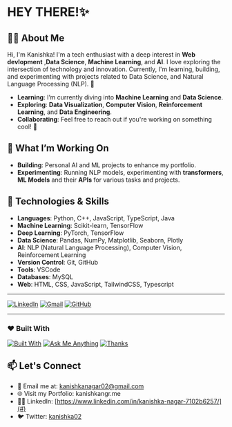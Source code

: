 # HEY THERE!✨

## 👨‍💻 About Me
Hi, I'm Kanishka! I'm a tech enthusiast with a deep interest in **Web devlopment** ,**Data Science**, **Machine Learning**, and **AI**. I love exploring the intersection of technology and innovation. Currently, I'm learning, building, and experimenting with projects related to Data Science, and Natural Language Processing (NLP). 🚀

- **Learning**: I’m currently diving into **Machine Learning** and **Data Science**.
- **Exploring**: **Data Visualization**, **Computer Vision**, **Reinforcement Learning**, and **Data Engineering**.
- **Collaborating**: Feel free to reach out if you're working on something cool! 🤝


## 🚀 What I’m Working On
- **Building**: Personal AI and ML projects to enhance my portfolio.
- **Experimenting**: Running NLP models, experimenting with **transformers**, **ML Models** and their **APIs** for various tasks and projects.


## 🚀 Technologies & Skills
- **Languages**: Python, C++, JavaScript, TypeScript, Java
- **Machine Learning**: Scikit-learn, TensorFlow
- **Deep Learning**: PyTorch, TensorFlow
- **Data Science**: Pandas, NumPy, Matplotlib, Seaborn, Plotly
- **AI**: NLP (Natural Language Processing), Computer Vision, Reinforcement Learning
- **Version Control**: Git, GitHub
- **Tools**:  VSCode
- **Databases**: MySQL
- **Web**: HTML, CSS, JavaScript, TailwindCSS, Typescript


---

[![LinkedIn](https://img.shields.io/badge/-LinkedIn-blue?style=flat&logo=linkedin)]()
[![Gmail](https://img.shields.io/badge/-Gmail-red?style=flat&logo=gmail)](mailto:Kanishkanagar02@gmail.com)
[![GitHub](https://img.shields.io/badge/-GitHub-black?style=flat&logo=github)](https://github.com/Kanishka015)

---

### ❤️ Built With
[![Built With](https://img.shields.io/badge/Built%20with-Love-orange)](#)
[![Ask Me Anything](https://img.shields.io/badge/Ask%20Me-Anything-green)](#)
[![Thanks](https://img.shields.io/badge/-Thanks-purple)](#)


## 📫 Let's Connect
- 💌 Email me at: kanishkanagar02@gmail.com
- 🌐 Visit my Portfolio: kanishkangr.me
- 👨‍💻 LinkedIn: [https://www.linkedin.com/in/kanishka-nagar-7102b6257/](#)
- 🐦 Twitter: [kanishka02](#)



